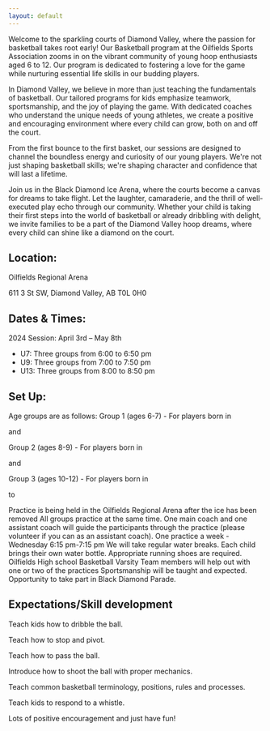 ```yaml
---
layout: default
---
```


Welcome to the sparkling courts of Diamond Valley, where the passion for basketball takes root early! Our Basketball program at the Oilfields Sports Association zooms in on the vibrant community of young hoop enthusiasts aged 6 to 12. Our program is dedicated to fostering a love for the game while nurturing essential life skills in our budding players.

In Diamond Valley, we believe in more than just teaching the fundamentals of basketball. Our tailored programs for kids emphasize teamwork, sportsmanship, and the joy of playing the game. With dedicated coaches who understand the unique needs of young athletes, we create a positive and encouraging environment where every child can grow, both on and off the court.

From the first bounce to the first basket, our sessions are designed to channel the boundless energy and curiosity of our young players. We're not just shaping basketball skills; we're shaping character and confidence that will last a lifetime.

Join us in the Black Diamond Ice Arena, where the courts become a canvas for dreams to take flight. Let the laughter, camaraderie, and the thrill of well-executed play echo through our community. Whether your child is taking their first steps into the world of basketball or already dribbling with delight, we invite families to be a part of the Diamond Valley hoop dreams, where every child can shine like a diamond on the court.

## Location:

Oilfields Regional Arena

611 3 St SW, Diamond Valley, AB T0L 0H0

## Dates & Times:

2024 Session: April 3rd – May 8th

- U7: Three groups from 6:00 to 6:50 pm
- U9: Three groups from 7:00 to 7:50 pm
- U13: Three groups from 8:00 to 8:50 pm

## Set Up:

Age groups are as follows:
Group 1 (ages 6-7) - For players born in

<script>document.write(new Date().getFullYear() - 7);</script> and
<script>document.write(new Date().getFullYear() - 6);</script>

Group 2 (ages 8-9) - For players born in

<script>document.write(new Date().getFullYear() - 9);</script> and
<script>document.write(new Date().getFullYear() - 8);</script>

Group 3 (ages 10-12) - For players born in

<script>document.write(new Date().getFullYear() - 12);</script> to
<script>document.write(new Date().getFullYear() - 10);</script>

Practice is being held in the Oilfields Regional Arena after the ice has been removed
All groups practice at the same time.
One main coach and one assistant coach will guide the participants through the practice (please volunteer if you can as an assistant coach).
One practice a week - Wednesday 6:15 pm-7:15 pm
We will take regular water breaks. Each child brings their own water bottle.
Appropriate running shoes are required.
Oilfields High school Basketball Varsity Team members will help out with one or two of the practices
Sportsmanship will be taught and expected.
Opportunity to take part in Black Diamond Parade.

## Expectations/Skill development

Teach kids how to dribble the ball.

Teach how to stop and pivot.

Teach how to pass the ball.

Introduce how to shoot the ball with proper mechanics.

Teach common basketball terminology, positions, rules and processes.

Teach kids to respond to a whistle.

Lots of positive encouragement and just have fun!
